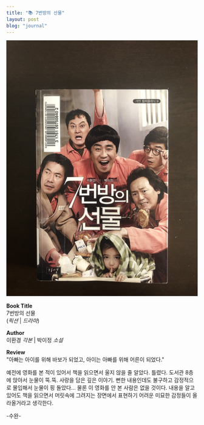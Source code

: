 ```yaml
---
title: "📚 7번방의 선물"
layout: post
blog: "journal"
---
```


![cell7](/assets/cell7.jpg)

**Book Title**   
7번방의 선물      
(_픽션_ | _드라마_)

**Author**   
이환경 _각본_ | 박이정 _소설_

**Review**   
"아빠는 아이를 위해 바보가 되었고, 아이는 아빠를 위해 어른이 되었다."   

예전에 영화를 본 적이 있어서 책을 읽으면서 울지 않을 줄 알았다. 틀렸다. 도서관 8층에 앉아서 눈물이 뚝.뚝. 사랑을 담은 깊은 이야기. 뻔한 내용인데도 불구하고 감정적으로 몰입해서 눈물이 핑 돌았다... 
물론 이 영화를 안 본 사람은 없을 것이다. 내용을 알고 있어도 책을 읽으면서 머릿속에 그려지는 장면에서 표현하기 어려운 미묘한 감정들이 올라올거라고 생각한다.

-수완-

